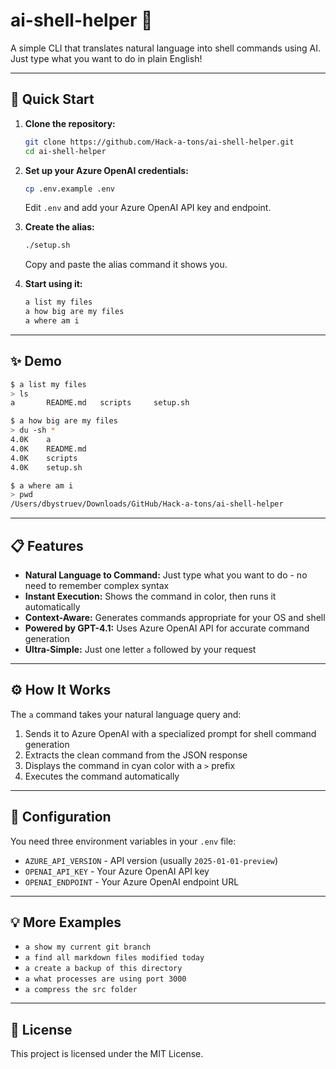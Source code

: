 # ai-shell-helper 🚀

A simple CLI that translates natural language into shell commands using AI. Just type what you want to do in plain English!

---
## 🚀 Quick Start

1. **Clone the repository:**
   ```bash
   git clone https://github.com/Hack-a-tons/ai-shell-helper.git
   cd ai-shell-helper
   ```

2. **Set up your Azure OpenAI credentials:**
   ```bash
   cp .env.example .env
   ```
   Edit `.env` and add your Azure OpenAI API key and endpoint.

3. **Create the alias:**
   ```bash
   ./setup.sh
   ```
   Copy and paste the alias command it shows you.

4. **Start using it:**
   ```bash
   a list my files
   a how big are my files
   a where am i
   ```

---
## ✨ Demo

```bash
$ a list my files
> ls
a		README.md	scripts		setup.sh

$ a how big are my files
> du -sh *
4.0K	a
4.0K	README.md
4.0K	scripts
4.0K	setup.sh

$ a where am i
> pwd
/Users/dbystruev/Downloads/GitHub/Hack-a-tons/ai-shell-helper
```

---
## 📋 Features

* **Natural Language to Command:** Just type what you want to do - no need to remember complex syntax
* **Instant Execution:** Shows the command in color, then runs it automatically
* **Context-Aware:** Generates commands appropriate for your OS and shell
* **Powered by GPT-4.1:** Uses Azure OpenAI API for accurate command generation
* **Ultra-Simple:** Just one letter `a` followed by your request

---
## ⚙️ How It Works

The `a` command takes your natural language query and:

1. Sends it to Azure OpenAI with a specialized prompt for shell command generation
2. Extracts the clean command from the JSON response
3. Displays the command in cyan color with a `>` prefix
4. Executes the command automatically

---
## 🔧 Configuration

You need three environment variables in your `.env` file:

- `AZURE_API_VERSION` - API version (usually `2025-01-01-preview`)
- `OPENAI_API_KEY` - Your Azure OpenAI API key
- `OPENAI_ENDPOINT` - Your Azure OpenAI endpoint URL

---
## 💡 More Examples

* `a show my current git branch`
* `a find all markdown files modified today`
* `a create a backup of this directory`
* `a what processes are using port 3000`
* `a compress the src folder`

---
## 📄 License

This project is licensed under the MIT License.
